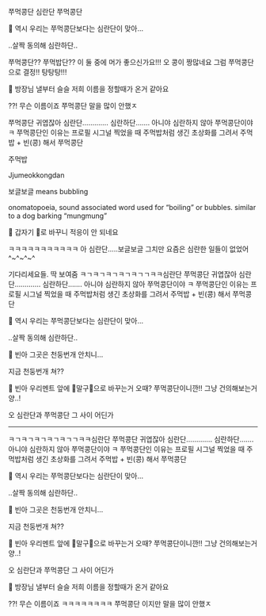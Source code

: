 쭈먹콩단
심란단 쭈먹콩단


🌊 역시 우리는 쭈먹콩단보다는 심란단이 맞아...

..살짝 동의해
심란하단..


쭈먹콩단?? 쭈먹밥단?? 이 둘 중에 머가 좋으신가요!!!
오 콩이 짱많네요
그럼 쭈먹콩단으로 결정!! 탕탕탕!!!


🌊 방장님 낼부터 슬슬 저희 이름을 정할때가 온거 같아요

??! 무슨 이름이죠
쭈먹콩단
말을 많이 안했ㅈ



쭈먹콩단 귀엽잖아
심란단………….
심란하단…….
아니야 심란하지 않아
쭈먹콩단이야 ㅋ
쭈먹콩단인 이유는
프로필 시그널 찍었을 때
주먹밥처럼 생긴 초상화를 그려서
주먹밥 + 빈(콩)
해서 쭈먹콩단





주먹밥



Jjumeokkongdan

보글보글 means bubbling

onomatopoeia, sound associated word used for “boiling” or bubbles. similar to a dog barking “mungmung”



🫧 갑자기 🫧로 바꾸니 적응이 안 되네요

ㅋㅋㅋㅋㅋㅋㅋㅋㅋㅋㅋ
아 심란단…..보글보글
그치만 요즘은 심란한 일들이
없었어 ^~^~^~^




기다리세요들.
딱 보여줌
ㅋㄱㅋㄱㅋㄱㅋㄱㅋㄱㄱㅋㅋ심란단
쭈먹콩단 귀엽잖아
심란단………….
심란하단…….
아니야 심란하지 않아
쭈먹콩단이야 ㅋ
쭈먹콩단인 이유는
프로필 시그널 찍었을 때
주먹밥처럼 생긴 초상화를 그려서
주먹밥 + 빈(콩)
해서 쭈먹콩단


🌊 역시 우리는 쭈먹콩단보다는 심란단이 맞아...

..살짝 동의해
심란하단..

🌊 빈아 그곳은 천둥번개 안치니...

지금 천둥번개 쳐??


🌊 빈아 우리멘트 앞에 🌊말구🫛으로 바꾸는거 오때? 쭈먹콩단이니깐!! 그냥 건의해보는거양..!

오
심란단과 쭈먹콩단
그 사이 어딘가

_________________

ㅋㄱㅋㄱㅋㄱㅋㄱㅋㄱㄱㅋㅋ심란단
쭈먹콩단 귀엽잖아
심란단………….
심란하단…….
아니야 심란하지 않아
쭈먹콩단이야 ㅋ
쭈먹콩단인 이유는
프로필 시그널 찍었을 때
주먹밥처럼 생긴 초상화를 그려서
주먹밥 + 빈(콩)
해서 쭈먹콩단







🌊 역시 우리는 쭈먹콩단보다는 심란단이 맞아...

..살짝 동의해
심란하단..

🌊 빈아 그곳은 천둥번개 안치니...

지금 천둥번개 쳐??


🌊 빈아 우리멘트 앞에 🌊말구🫛으로 바꾸는거 오때? 쭈먹콩단이니깐!! 그냥 건의해보는거양..!

오
심란단과 쭈먹콩단
그 사이 어딘가

🌊 방장님 낼부터 슬슬 저희 이름을 정할때가 온거 같아요

??! 무슨 이름이죠
ㅋㅋㅋㅋㅋㅋㅋㅋ
쭈먹콩단
이지만
말을 많이 안했ㅈ













